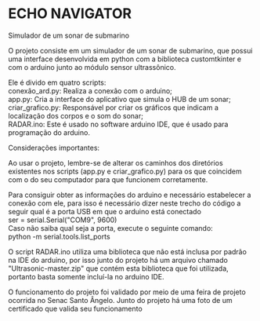 # ECHO NAVIGATOR
Simulador de um sonar de submarino

O projeto consiste em um simulador de um sonar de submarino, que possui uma interface desenvolvida em python com a biblioteca customtkinter 
e com o arduino junto ao módulo sensor ultrassônico.

Ele é divido em quatro scripts:  
  conexão_ard.py: Realiza a conexão com o arduino;  
  app.py: Cria a interface do aplicativo que simula o HUB de um sonar;  
  criar_grafico.py: Responsável por criar os gráficos que indicam a localização dos corpos e o som do sonar;  
  RADAR.ino: Este é usado no software arduino IDE, que é usado para programação do arduino.  

Considerações importantes:

Ao usar o projeto, lembre-se de alterar os caminhos dos diretórios existentes nos scripts (app.py e criar_grafico.py) para os que coincidem com o do
seu computador para que funcionem corretamente.

Para consiguir obter as informações do arduino e necessário estabelecer a conexão com ele, para isso é necessário dizer neste trecho do código a seguir qual é a porta USB em que o arduino está conectado  
ser = serial.Serial("COM9", 9600)  
Caso não saiba qual seja a porta, execute o seguinte comando:  
python -m serial.tools.list_ports

O script RADAR.ino utiliza uma biblioteca que não está inclusa por padrão na IDE do arduino, por isso junto do projeto há um arquivo chamado "Ultrasonic-master.zip" que contém
esta biblioteca que foi utilizada, portanto basta somente incluí-la no arduino IDE.


O funcionamento do projeto foi validado por meio de uma feira de projeto ocorrida no Senac Santo Ângelo. Junto do projeto há uma foto de um certificado que valida seu funcionamento


